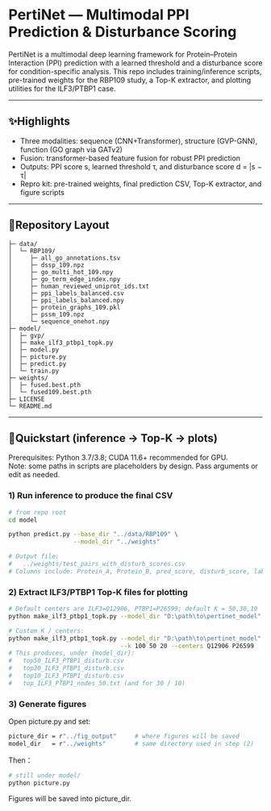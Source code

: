# PertiNet — Multimodal PPI Prediction & Disturbance Scoring

PertiNet is a multimodal deep learning framework for Protein–Protein Interaction (PPI) prediction with a learned threshold and a disturbance score for condition-specific analysis.
This repo includes training/inference scripts, pre-trained weights for the RBP109 study, a Top-K extractor, and plotting utilities for the ILF3/PTBP1 case.

---

## ✨Highlights

- Three modalities: sequence (CNN+Transformer), structure (GVP-GNN), function (GO graph via GATv2)
- Fusion: transformer-based feature fusion for robust PPI prediction
- Outputs: PPI score s, learned threshold τ, and disturbance score d = |s − τ|
- Repro kit: pre-trained weights, final prediction CSV, Top-K extractor, and figure scripts

---

## 📁Repository Layout 
```text
├─ data/
│  └─ RBP109/
│     ├─ all_go_annotations.tsv
│     ├─ dssp_109.npz
│     ├─ go_multi_hot_109.npy
│     ├─ go_term_edge_index.npy
│     ├─ human_reviewed_uniprot_ids.txt
│     ├─ ppi_labels_balanced.csv
│     ├─ ppi_labels_balanced.npy
│     ├─ protein_graphs_109.pkl
│     ├─ pssm_109.npz
│     └─ sequence_onehot.npy
├─ model/
│  ├─ gvp/
│  ├─ make_ilf3_ptbp1_topk.py
│  ├─ model.py
│  ├─ picture.py
│  ├─ predict.py
│  └─ train.py
├─ weights/
│  ├─ fused.best.pth
│  └─ fused109.best.pth
├─ LICENSE
└─ README.md
```
---

## 🚀Quickstart (inference -> Top-K -> plots)

Prerequisites: Python 3.7/3.8; CUDA 11.6+ recommended for GPU.  
Note: some paths in scripts are placeholders by design. Pass arguments or edit as needed.

### 1) Run inference to produce the final CSV
```bash
# from repo root
cd model

python predict.py --base_dir "../data/RBP109" \
                  --model_dir "../weights"

# Output file:
#   ../weights/test_pairs_with_disturb_scores.csv
# Columns include: Protein_A, Protein_B, pred_score, disturb_score, label, ...
```
### 2) Extract ILF3/PTBP1 Top-K files for plotting
```bash
# Default centers are ILF3=Q12906, PTBP1=P26599; default K = 50,30,10
python make_ilf3_ptbp1_topk.py --model_dir "D:\path\to\pertinet_model"

# Custom K / centers:
python make_ilf3_ptbp1_topk.py --model_dir "D:\path\to\pertinet_model" \
                               --k 100 50 20 --centers Q12906 P26599
# This produces, under {model_dir}:
#   top50_ILF3_PTBP1_disturb.csv
#   top30_ILF3_PTBP1_disturb.csv
#   top10_ILF3_PTBP1_disturb.csv
#   top_ILF3_PTBP1_nodes_50.txt (and for 30 / 10)
```

### 3) Generate figures
Open picture.py and set:
```bash
picture_dir = r"../fig_output"     # where figures will be saved
model_dir   = r"../weights"        # same directory used in step (2)
```
Then：
```bash
# still under model/
python picture.py
```
Figures will be saved into picture_dir.
